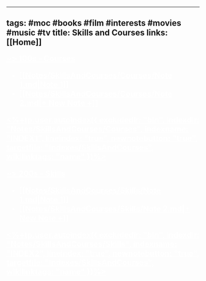 ----
tags: #moc #books #film #interests #movies #music #tv
title: Skills and Courses
links: [[Home]]
----

<a style="text-decoration: underline; font-weight: bold; font-size: 20; color: white"> ~> 100s - Courses
<!--INDEX1-->
- [[Notes/SkillsAndCourses/Courses/Note 1.md|Note 1]]
- [[Notes/SkillsAndCourses/Courses/Note 2.md|+ New Note +]]

<%+tp.user.autoindex({ excludedir: "bin", indexdir: "Notes/SkillsAndCourses/Courses", indexname: "INDEX1", lineindex: "true", newnotebutton: "true", targetfile: "Indexes/SkillsAndCourses", wikilinktags: "name" })%>
<!--INDEX1-->

<a style="text-decoration: underline; font-weight: bold; font-size: 20; color: white"> ~> 200s - Skills
<!--INDEX2-->
- [[Notes/SkillsAndCourses/Skills/Note 1.md|Note 1]]
- [[Notes/SkillsAndCourses/Skills/Note 2.md|+ New Note +]]

<%+tp.user.autoindex({ excludedir: "bin", indexdir: "Notes/SkillsAndCourses/Skills", indexname: "INDEX2", lineindex: "true", newnotebutton: "true", targetfile: "Indexes/SkillsAndCourses", wikilinktags: "name" })%>
<!--INDEX2-->
